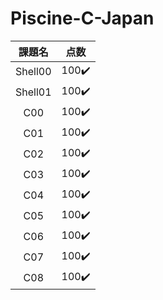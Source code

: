 # Piscine-C-Japan 
| 課題名 | 点数 |
|:---:|:---:|
|Shell00 |100✔️ |
|Shell01 |100✔️ |
|C00     |100✔️ |
|C01     |100✔️ |
|C02     |100✔️ |
|C03     |100✔️ |
|C04     |100✔️ |
|C05     |100✔️ |
|C06     |100✔️ |
|C07     |100✔️ |
|C08     |100✔️ |
